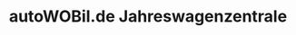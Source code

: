 ---
title: "autoWOBil.de Jahreswagenzentrale"
url: /wolfsburg/autowobil-de-jahreswagenzentrale/
shop: Autohaus
---